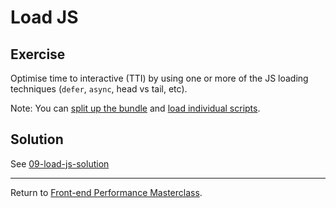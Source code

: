 # Load JS

## Exercise

Optimise time to interactive (TTI) by using one or more of the JS loading techniques (`defer`, `async`, head vs tail, etc).

Note: You can [split up the bundle](https://github.com/voorhoede/performance-masterclass-2017-10/blob/09-load-js/scripts/scripts.js#L8-L14) and [load individual scripts](https://github.com/voorhoede/performance-masterclass-2017-10/blob/09-load-js/src/_base/layout.html#L37-L40).

## Solution

See [09-load-js-solution](https://github.com/voorhoede/performance-masterclass-2017-10/tree/09-load-js-solution)

---

Return to [Front-end Performance Masterclass](https://github.com/voorhoede/performance-masterclass-2017-10).

